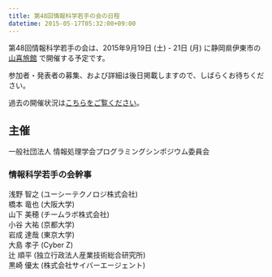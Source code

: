 ```yaml
---
title: 第48回情報科学若手の会の日程
datetime: 2015-05-17T05:32:00+09:00
---
```


第48回情報科学若手の会は、2015年9月19日 (土) - 21日 (月) に静岡県伊東市の[山喜旅館](http://www.ito-yamaki.jp/) で開催する予定です。

参加者・発表者の募集、および詳細は後日掲載しますので、しばらくお待ちください。

過去の開催状況は[こちらをご覧ください](http://wakate.org/4)。

## 主催

一般社団法人 情報処理学会プログラミングシンポジウム委員会

### 情報科学若手の会幹事

浅野 智之 (ユーシーテクノロジ株式会社)  
橋本 竜也 (大阪大学)  
山下 美穂 (チームラボ株式会社)  
小谷 大祐 (京都大学)  
岩成 達哉 (東京大学)  
大島 孝子 (Cyber Z)  
辻 順平 (独立行政法人産業技術総合研究所)  
黒崎 優太 (株式会社サイバーエージェント)